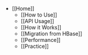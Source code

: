 - [[Home]]
	- [[How to Use]]
	- [[API Usage]]
	- [[How it Works]]	
	- [[Migration from HBase]]
	- [[Performance]]
	- [[Practice]]